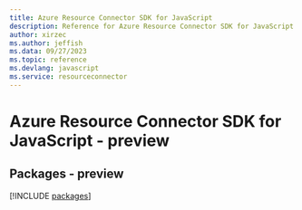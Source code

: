 ```yaml
---
title: Azure Resource Connector SDK for JavaScript
description: Reference for Azure Resource Connector SDK for JavaScript
author: xirzec
ms.author: jeffish
ms.data: 09/27/2023
ms.topic: reference
ms.devlang: javascript
ms.service: resourceconnector
---
```

# Azure Resource Connector SDK for JavaScript - preview
## Packages - preview
[!INCLUDE [packages](resource-connector-index.md)]